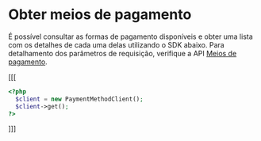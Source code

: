 # Obter meios de pagamento

É possível consultar as formas de pagamento disponíveis e obter uma lista com os detalhes de cada uma delas utilizando o SDK abaixo. Para detalhamento dos parâmetros de requisição, verifique a API [Meios de pagamento](https://www.mercadopago[FAKER][URL][DOMAIN]/developers/pt/reference/payment_methods/_payment_methods/get).

[[[
```php
<?php
  $client = new PaymentMethodClient();
  $client->get();
?>
```
]]]